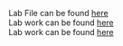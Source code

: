 Lab File  can be found [here](Java_Lab_File.docx)  
Lab work can be found [here](https://github.com/realKarthikNair/Java-Notes/tree/main/Lab%20Work)  
Lab work can be found [here](https://github.com/realKarthikNair/Java-Notes/tree/main/Lab%20Work)
